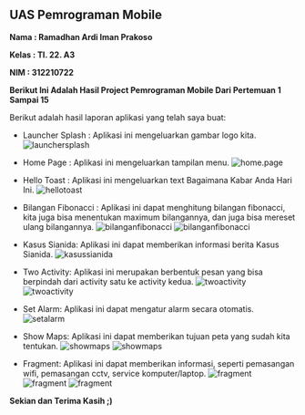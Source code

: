 ## UAS Pemrograman Mobile

**Nama : Ramadhan Ardi Iman Prakoso**

**Kelas : TI. 22. A3**

**NIM : 312210722**

**Berikut Ini Adalah Hasil Project Pemrograman Mobile Dari Pertemuan 1 Sampai 15**

Berikut adalah hasil laporan aplikasi yang telah saya buat:

- Launcher Splash : Aplikasi ini mengeluarkan gambar logo kita.
  ![launchersplash](img/launchersplash.jpg)

- Home Page : Aplikasi ini mengeluarkan tampilan menu.
  ![home.page](img/homepage.jpg)

- Hello Toast : Aplikasi ini mengeluarkan text Bagaimana Kabar Anda Hari Ini.
  ![hellotoast](img/hellotoast.jpg)

- Bilangan Fibonacci : Aplikasi ini dapat menghitung bilangan fibonacci, kita juga bisa menentukan maximum bilangannya, dan juga bisa mereset ulang bilangannya.
  ![bilanganfibonacci](img/bilanganfibonacci_1.jpg)
  ![bilanganfibonacci](img/bilanganfibonacci_2.jpg)

- Kasus Sianida: Aplikasi ini dapat memberikan informasi berita Kasus Sianida.
  ![kasussianida](img/kasussianida.jpg)

- Two Activity: Aplikasi ini merupakan berbentuk pesan yang bisa berpindah dari activity satu ke activity kedua.
  ![twoactivity](img/twoactivity_1.jpg)
  ![twoactivity](img/twoactivity_2.jpg)

- Set Alarm: Aplikasi ini dapat mengatur alarm secara otomatis.
  ![setalarm](img/setalarm.jpg)

- Show Maps: Aplikasi ini dapat memberikan tujuan peta yang sudah kita tentukan.
  ![showmaps](img/showmaps_1.jpg)
  ![showmaps](img/showmaps_2.jpg)

- Fragment: Aplikasi ini dapat memberikan informasi, seperti pemasangan wifi, pemasangan cctv, service komputer/laptop.
  ![fragment](img/fragment_1.jpg)
  ![fragment](img/fragment_2.jpg)
  ![fragment](img/fragment_3.jpg)

**Sekian dan Terima Kasih ;)**
